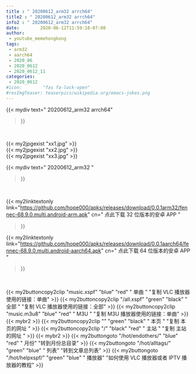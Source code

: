 ```yaml
---
title : " 20200612_arm32 arrch64"
title2 : " 20200612_arm32 arrch64"
info2 : " 20200612_arm32 arrch64"
date:        2020-06-12T11:59:18-07:00
author:
 - youtube_memehongkong
tags:
 - arm32
 - aarch64
 - 2020_06
 - 2020_0612
 - 2020_0612_11
categories:
 - 2020_0612
#icon:        "fas fa-lock-open"
#resImgTeaser: teaserpics/wikipedia.org/emacs-jokes.png
---
```


{{< mydiv text=" 20200612_arm32 arrch64"
>}}
<br>

{{< my2jpgexist "xx1.jpg" >}}<br>
{{< my2jpgexist "xx2.jpg" >}}<br>
{{< my2jpgexist "xx3.jpg" >}}<br>



{{< mydiv text=" 20200612_arm32 "
>}}
<br>

{{< my2linktextonly link="https://github.com/hope000/apks/releases/download/0.0.1arm32/fennec-68.9.0.multi.android-arm.apk"
cn=" 点此下载 32 位版本的安卓 APP "
>}}

{{< my2linktextonly link="https://github.com/hope000/apks/releases/download/0.0.1aarch64/fennec-68.9.0.multi.android-aarch64.apk"
cn=" 点此下载 64 位版本的安卓 APP "
>}}

<br>

{{< my2buttoncopy2clip "music.xspf"        "blue"   "red"    " 单曲 "  "复制 VLC 播放器使用的链接：单曲" >}} {{< my2buttoncopy2clip "/all.xspf"         "green"  "black"  " 全部 "  "复制 VLC 播放器使用的链接：全部" >}} {{< my2buttoncopy2clip "music.m3u8"        "blue"   "red"    " M3U  "    "复制 M3U 播放器使用的链接：单曲" >}} {{< mybr2 >}} {{< my2buttoncopy2clip ""                  "green"  "black"  " 本页 "    "复制 本页的网址 " >}} {{< my2buttoncopy2clip "/"                 "black"  "red"    " 主站 "    "复制 主站的网址 " >}} {{< mybr2 >}} {{< my2buttongoto      "/hot/endothers/"   "blue"   "red"    " 月份"   "转到月份总目录" >}} {{< my2buttongoto      "/hot/alltags/"     "green"  "blue"   " 列表"   "转到文章总列表" >}} {{< my2buttongoto      "/hot/helpxspf/"    "green"  "blue"   " 播放器" "如何使用 VLC 播放器或者 IPTV 播放器的教程" >}} 
